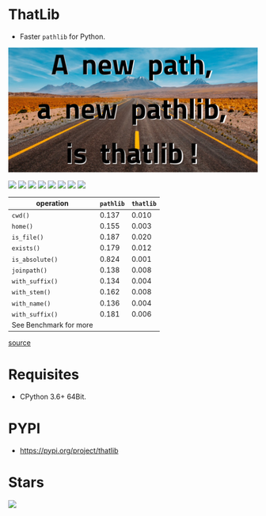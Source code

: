 # ThatLib

- Faster `pathlib` for Python.

![](https://raw.githubusercontent.com/juancarlospaco/thatlib/nim/thatlib-logo.jpg "Faster pathlib for Python")

![](https://img.shields.io/github/languages/top/juancarlospaco/thatlib?style=for-the-badge)
![](https://img.shields.io/github/languages/count/juancarlospaco/thatlib?logoColor=green&style=for-the-badge)
![](https://img.shields.io/github/stars/juancarlospaco/thatlib?style=for-the-badge)
![](https://img.shields.io/maintenance/yes/2021?style=for-the-badge)
![](https://img.shields.io/github/languages/code-size/juancarlospaco/thatlib?style=for-the-badge)
![](https://img.shields.io/github/issues-raw/juancarlospaco/thatlib?style=for-the-badge)
![](https://img.shields.io/github/issues-pr-raw/juancarlospaco/thatlib?style=for-the-badge)
![](https://img.shields.io/github/last-commit/juancarlospaco/thatlib?style=for-the-badge)

| operation       | `pathlib` | `thatlib` |
|-----------------|-----------|-----------|
| `cwd()`         | 0.137     | 0.010     |
| `home()`        | 0.155     | 0.003     |
| `is_file()`     | 0.187     | 0.020     |
| `exists()`      | 0.179     | 0.012     |
| `is_absolute()` | 0.824     | 0.001     |
| `joinpath()`    | 0.138     | 0.008     |
| `with_suffix()` | 0.134     | 0.004     |
| `with_stem()`   | 0.162     | 0.008     |
| `with_name()`   | 0.136     | 0.004     |
| `with_suffix()` | 0.181     | 0.006     |
| See Benchmark for more                  |           

[source](https://github.com/juancarlospaco/thatlib/blob/nim/benchmark.py)


# Requisites

- CPython 3.6+ 64Bit.


# PYPI

- https://pypi.org/project/thatlib


# Stars

![](https://starchart.cc/juancarlospaco/thatlib.svg)
